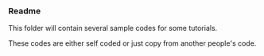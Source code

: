 ### **Readme**

This folder will contain several sample codes for some tutorials.

These codes are either self coded or just copy from another people's code.